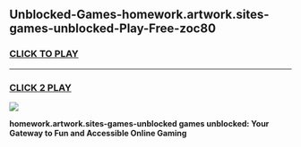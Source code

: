 
## Unblocked-Games-homework.artwork.sites-games-unblocked-Play-Free-zoc80
<h3>
<a href="https://premium76.site?title=homework.artwork.sites-games-unblocked&ref=24M">CLICK TO PLAY</a></h3>
<hr>

<h3>
<a href="https://premium76.site?title=homework.artwork.sites-games-unblocked&ref=24M">CLICK 2 PLAY</a>
  
</h3>

<a href="https://premium76.site?title=homework.artwork.sites-games-unblocked&ref=24M"><img src="https://clearcache.store/games.png"></a>


**homework.artwork.sites-games-unblocked games unblocked: Your Gateway to Fun and Accessible Online Gaming**
